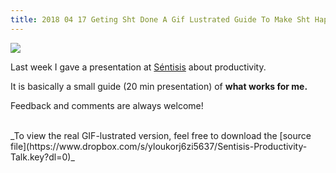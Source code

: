 ```yaml
---
title: 2018 04 17 Geting Sht Done A Gif Lustrated Guide To Make Sht Happen
---
```


![](/content/images/2016/03/sentisis-fjaguero-1.jpg)

Last week I gave a presentation at [Séntisis](http://sentisis.com) about productivity.

It is basically a small guide (20 min presentation) of **what works for me.**

Feedback and comments are always welcome!

<script async class="speakerdeck-embed" data-slide="2" data-id="d64185918a004433ac8759e96eb5d5c6" data-ratio="1.33333333333333" src="//speakerdeck.com/assets/embed.js"></script>

<br />
_To view the real GIF-lustrated version, feel free to download the [source file](https://www.dropbox.com/s/yloukorj6zi5637/Sentisis-Productivity-Talk.key?dl=0)_
